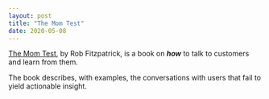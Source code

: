 ```yaml
---
layout: post
title: "The Mom Test"
date: 2020-05-08
---
```


[The Mom Test](http://momtestbook.com/), by Rob Fitzpatrick, is a book on _**how**_ to talk to customers and learn from them.

The book describes, with examples, the conversations with users that fail to yield actionable insight.

